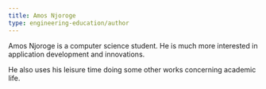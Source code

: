 ```yaml
---
title: Amos Njoroge
type: engineering-education/author
---
```

Amos Njoroge is a computer science  student. He is much more interested in application development and innovations.
 
 He also uses his leisure time doing some other works concerning academic life.